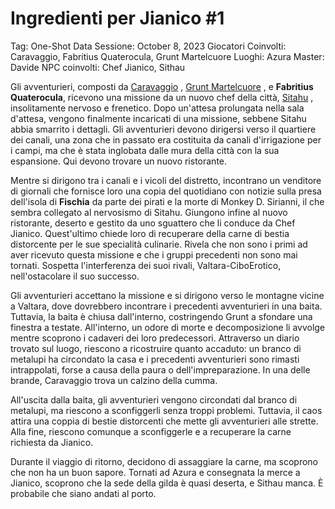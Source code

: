 # Ingredienti per Jianico #1

Tag: One-Shot
Data Sessione: October 8, 2023
Giocatori Coinvolti: Caravaggio, Fabritius Quaterocula, Grunt Martelcuore
Luoghi: Azura
Master: Davide
NPC coinvolti: Chef Jianico, Sithau

Gli avventurieri, composti da [Caravaggio](../../Database%200186c0d2d6894697a8dc735941ece814/Database%200b2662093a08491c827ab085551db575/Caravaggio%20085126a6bfcc4e48a2f654c751f29d4d.md) , [Grunt Martelcuore](../../Database%200186c0d2d6894697a8dc735941ece814/Database%200b2662093a08491c827ab085551db575/Grunt%20Martelcuore%20904d4cbd76ee43c29753bdefdc19d019.md) , e **Fabritius Quaterocula**, ricevono una missione da un nuovo chef della città, [Sitahu](../../Database%200186c0d2d6894697a8dc735941ece814/Database%200b2662093a08491c827ab085551db575/Sitahu%203e1abded771c4c39a375ae0243478a44.md) , insolitamente nervoso e frenetico. Dopo un'attesa prolungata nella sala d'attesa, vengono finalmente incaricati di una missione, sebbene Sitahu abbia smarrito i dettagli. Gli avventurieri devono dirigersi verso il quartiere dei canali, una zona che in passato era costituita da canali d'irrigazione per i campi, ma che è stata inglobata dalle mura della città con la sua espansione. Qui devono trovare un nuovo ristorante.

Mentre si dirigono tra i canali e i vicoli del distretto, incontrano un venditore di giornali che fornisce loro una copia del quotidiano con notizie sulla presa dell'isola di **Fischia** da parte dei pirati e la morte di Monkey D. Sirianni, il che sembra collegato al nervosismo di Sitahu. Giungono infine al nuovo ristorante, deserto e gestito da uno sguattero che li conduce da Chef Jianico. Quest'ultimo chiede loro di recuperare della carne di bestia distorcente per le sue specialità culinarie. Rivela che non sono i primi ad aver ricevuto questa missione e che i gruppi precedenti non sono mai tornati. Sospetta l'interferenza dei suoi rivali, Valtara-CiboErotico, nell'ostacolare il suo successo.

Gli avventurieri accettano la missione e si dirigono verso le montagne vicine a Valtara, dove dovrebbero incontrare i precedenti avventurieri in una baita. Tuttavia, la baita è chiusa dall'interno, costringendo Grunt a sfondare una finestra a testate. All'interno, un odore di morte e decomposizione li avvolge mentre scoprono i cadaveri dei loro predecessori. Attraverso un diario trovato sul luogo, riescono a ricostruire quanto accaduto: un branco di metalupi ha circondato la casa e i precedenti avventurieri sono rimasti intrappolati, forse a causa della paura o dell'impreparazione. In una delle brande, Caravaggio trova un calzino della cumma.

All'uscita dalla baita, gli avventurieri vengono circondati dal branco di metalupi, ma riescono a sconfiggerli senza troppi problemi. Tuttavia, il caos attira una coppia di bestie distorcenti che mette gli avventurieri alle strette. Alla fine, riescono comunque a sconfiggerle e a recuperare la carne richiesta da Jianico.

Durante il viaggio di ritorno, decidono di assaggiare la carne, ma scoprono che non ha un buon sapore. Tornati ad Azura e consegnata la merce a Jianico, scoprono che la sede della gilda è quasi deserta, e Sithau manca. È probabile che siano andati al porto.